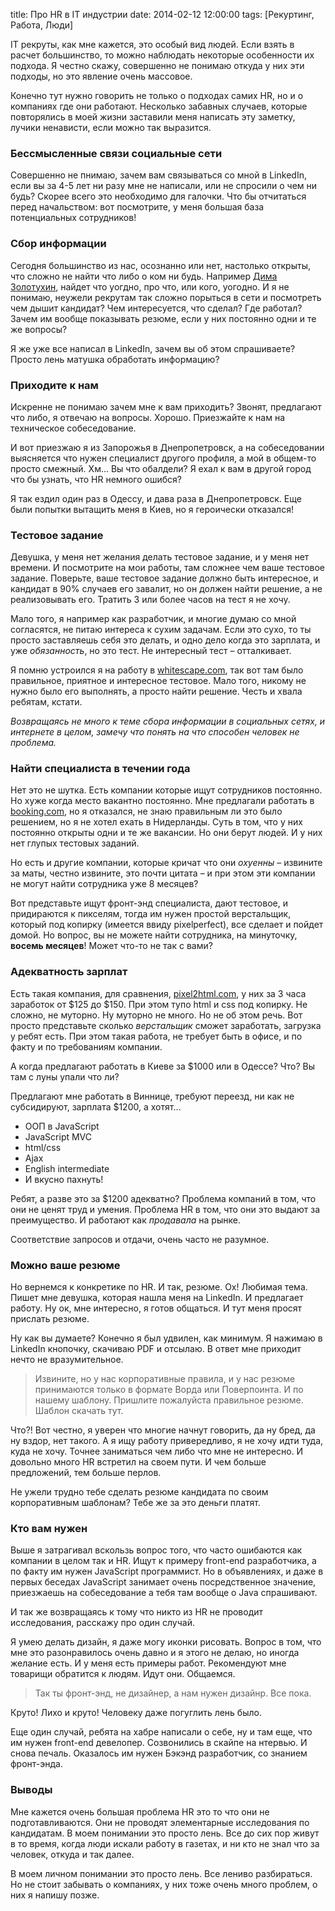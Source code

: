 title: Про HR в IT индустрии
date: 2014-02-12 12:00:00
tags: [Рекуртинг, Работа, Люди]

IT рекруты, как мне кажется, это особый вид людей. Если взять в расчет большинство, то можно наблюдать некоторые особенности их подхода. Я честно скажу, совершенно не понимаю откуда у них эти подходы, но это явление очень массовое.

Конечно тут нужно говорить не только о подходах самих HR, но и о компаниях где они работают. Несколько забавных случаев, которые повторялись в моей жизни заставили меня написать эту заметку, лучики ненависти, если можно так выразится.

### Бессмысленные связи социальные сети

Совершенно не пнимаю, зачем вам связываться со мной в LinkedIn, если вы за 4-5 лет ни разу мне не написали, или не спросили о чем ни будь? Скорее всего это необходимо для галочки. Что бы отчитаться перед начальством: вот посмотрите, у меня большая база потенциальных сотрудников!

### Сбор информации

Сегодня большинство из нас, осознанно или нет, настолько открыты, что сложно не найти что либо о ком ни будь. Например [Дима Золотухин](http://razvedka.in.ua/), найдет что уогдно, про что, или кого, уогодно. И я не понимаю, неужели рекрутам так сложно порыться в сети и посмотреть чем дышит кандидат? Чем интересуется, что сделал? Где работал? Зачем им вообще показывать резюме, если у них постоянно одни и те же вопросы?

Я же уже все написал в LinkedIn, зачем вы об этом спрашиваете? Просто лень матушка обработать информацию?

### Приходите к нам

Искренне не понимаю зачем мне к вам приходить? Звонят, предлагают что либо, я отвечаю на вопросы. Хорошо. Приезжайте к нам на техническое собеседование.

И вот приезжаю я из Запорожья в Днепропетровск, а на собеседовании выясняется что нужен специалист другого профиля, а мой в общем-то просто смежный. Хм... Вы что обалдели? Я ехал к вам в другой город что бы узнать, что HR немного ошибся? 

Я так ездил один раз в Одессу, и дава раза в Днепропетровск. Еще были попытки вытащить меня в Киев, но я героически отказался!

### Тестовое задание

Девушка, у меня нет желания делать тестовое задание, и у меня нет времени. И посмотрите на мои работы, там сложнее чем ваше тестовое задание. Поверьте, ваше тестовое задание должно быть интересное, и кандидат в 90% случаев его завалит, но он должен найти решение, а не реализовывать его. Тратить 3 или более часов на тест я не хочу. 

Мало того, я например как разработчик, и многие думаю со мной согласятся, не питаю интереса к сухим задачам. Если это сухо, то   ты просто заставляешь себя это делать, и одно дело когда это зарплата, и уже *обязанность*, но это тест. Не интересный тест – отталкивает.

Я помню устроился я на работу в [whitescape.com](http://whitescape.com/), так вот там было правильное, приятное и интересное тестовое. Мало того, никому не нужно было его выполнять, а просто найти решение. Честь и хвала ребятам, кстати.

*Возвращаясь не много к теме сбора информации в социальных сетях, и интернете в целом, замечу что понять на что способен человек не проблема.*

### Найти специалиста в течении года

Нет это не шутка. Есть компании которые ищут сотрудников постоянно. Но хуже когда место вакантно постоянно. Мне предлагали работать в [booking.com](http://www.booking.com/), но я отказался, не знаю правильным ли это было решением, но я не хотел ехать в Нидерланды. Суть в том, что у них постоянно открыты одни и те же вакансии. Но они берут людей. И у них нет глупых тестовых заданий.

Но есть и другие компании, которые кричат что они *охуенны* – извините за маты, честно извините, это почти цитата – и при этом эти компании не могут найти сотрудника уже 8 месяцев?

Вот представьте ищут фронт-энд специалиста, дают тестовое, и придираются к пикселям, тогда им нужен простой верстальщик, который под копирку (имеется ввиду pixelperfect), все сделает и пойдет домой. Но вопрос, вы не можете найти сотрудника, на минуточку, **восемь месяцев**! Может что-то не так с вами?

### Адекватность зарплат

Есть такая компания, для сравнения, [pixel2html.com](http://pixel2html.com/), у них за 3 часа заработок от $125 до $150. При этом тупо html и css под копирку. Не сложно, не муторно. Ну муторно не много. Но не об этом речь. Вот просто представьте сколько *верстальщик* сможет заработать, загрузка у ребят есть. При этом такая работа, не требует быть в офисе, и по факту и по требованиям компании.

А когда предлагают работать в Киеве за $1000 или в Одессе? Что? Вы там с луны упали что ли?

Предлагают мне работать в Виннице, требуют переезд, ни как не субсидируют, зарплата $1200, а хотят...

* ООП в JavaScript
* JavaScript MVC
* html/css
* Ajax
* English intermediate
* И вкусно пахнуть!

Ребят, а разве это за $1200 адекватно? Проблема компаний в том, что они не ценят труд и умения. Проблема HR в том, что они это выдают за преимущество. И работают как *продавала* на рынке.

Соответствие запросов и отдачи, очень часто не разумное.

### Можно ваше резюме

Но вернемся к конкретике по HR. И так, резюме. Ох! Любимая тема. Пишет мне девушка, которая нашла меня на LinkedIn. И предлагает работу. Ну ок, мне интересно, я готов общаться. И тут меня просят прислать резюме. 

Ну как вы думаете? Конечно я был удвилен, как минимум. Я нажимаю в LinkedIn кнопочку, скачиваю PDF и отсылаю. В ответ мне приходит нечто не вразумительное. 

> Извините, но у нас корпоративные правила, и у нас резюме принимаются только в формате Ворда или Поверпоинта. И по нашему шаблону. Пришлите пожалуйста правильное резюме. Шаблон скачать тут.

Что?! Вот честно, я уверен что многие начнут говорить, да ну бред, да ну вздор, нет такого. А я ищу работу привередливо, я не хочу идти туда, куда не хочу. Точнее заниматься чем либо что мне не интересно. И довольно много HR встретил на своем пути. И чем больше предложений, тем больше перлов.

Не ужели трудно тебе сделать резюме кандидата по своим корпоративным шаблонам? Тебе же за это деньги платят.

### Кто вам нужен

Выше я затрагивал вскользь вопрос того, что часто ошибаются как компании в целом так и HR. Ищут к примеру front-end разработчика, а по факту им нужен JavaScript программист. Но в объявлениях, и даже в первых беседах JavaScript занимает очень посредственное значение, приезжаешь на собеседование а тебя там вообще о Java спрашивают.

И так же возвращаясь к тому что никто из HR не проводит исследования, расскажу про один случай.

Я умею делать дизайн, я даже могу иконки рисовать. Вопрос в том, что мне это разонравилось очень давно и я этого не делаю, но иногда желание есть. И у меня есть примеры работ. Рекомендуют мне товарищи обратится к людям. Идут они. Общаемся. 

>Так ты фронт-энд, не дизайнер, а нам нужен дизайнр. Все пока.

Круто! Лихо и круто! Человеку даже погуглить лень было.

Еще один случай, ребята на хабре написали о себе, ну и там еще, что им нужен front-end девелопер. Созвонились в скайпе на нтервью. И снова печаль. Оказалось им нужен Бэкэнд разработчик, со знанием фронт-энда. 

### Выводы

Мне кажется очень большая проблема HR это то что они не подготавливаются. Они не проводят элементарные исследования по кандидатам. В моем понимании это просто лень. Все до сих пор живут в то время, когда люди искали работу в газетах, и ни кто не знал что за человек, откуда и так далее.

В моем личном понимании это просто лень. Все лениво разбираться. Но не стоит забывать о компаниях, у них тоже очень много проблем, о них я напишу позже.
